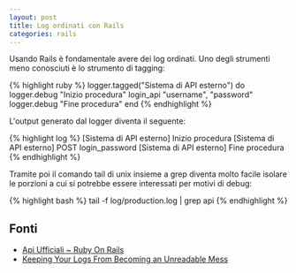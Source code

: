 ```yaml
---
layout: post
title: Log ordinati con Rails
categories: rails
---
```


Usando Rails è fondamentale avere dei log ordinati.
Uno degli strumenti meno conosciuti è lo strumento di tagging:

{% highlight ruby %}
logger.tagged("Sistema di API esterno") do
  logger.debug "Inizio procedura"
  login_api "username", "password"
  logger.debug "Fine procedura"
end
{% endhighlight %}

L'output generato dal logger diventa il seguente:

{% highlight log %}
[Sistema di API esterno] Inizio procedura
[Sistema di API esterno] POST login_password
[Sistema di API esterno] Fine procedura
{% endhighlight %}

Tramite poi il comando tail di unix insieme a grep diventa molto facile isolare le porzioni a cui si potrebbe essere interessati per motivi di debug:

{% highlight bash %}
tail -f log/production.log | grep api
{% endhighlight %}

## Fonti

- [Api Ufficiali ~ Ruby On Rails](http://api.rubyonrails.org/classes/ActiveSupport/TaggedLogging.html)
- [Keeping Your Logs From Becoming an Unreadable Mess](http://www.justinweiss.com/articles/keeping-your-logs-from-becoming-an-unreadable-mess/)